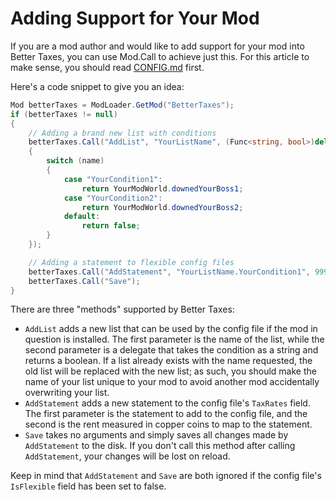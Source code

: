 ﻿# Adding Support for Your Mod
If you are a mod author and would like to add support for your mod into Better Taxes, you can use Mod.Call to achieve just this. For this article to make sense, you should read [CONFIG.md](CONFIG.md) first.

Here's a code snippet to give you an idea:

```cs
Mod betterTaxes = ModLoader.GetMod("BetterTaxes");
if (betterTaxes != null)
{
    // Adding a brand new list with conditions
    betterTaxes.Call("AddList", "YourListName", (Func<string, bool>)delegate(string name)
    {
        switch (name)
        {
            case "YourCondition1":
                return YourModWorld.downedYourBoss1;
            case "YourCondition2":
                return YourModWorld.downedYourBoss2;
            default:
                return false;
        }
    });

    // Adding a statement to flexible config files
    betterTaxes.Call("AddStatement", "YourListName.YourCondition1", 9999);
    betterTaxes.Call("Save");
}
```

There are three "methods" supported by Better Taxes:
- `AddList` adds a new list that can be used by the config file if the mod in question is installed. The first parameter is the name of the list, while the second parameter is a delegate that takes the condition as a string and returns a boolean. If a list already exists with the name requested, the old list will be replaced with the new list; as such, you should make the name of your list unique to your mod to avoid another mod accidentally overwriting your list.
- `AddStatement` adds a new statement to the config file's `TaxRates` field. The first parameter is the statement to add to the config file, and the second is the rent measured in copper coins to map to the statement.
- `Save` takes no arguments and simply saves all changes made by `AddStatement` to the disk. If you don't call this method after calling `AddStatement`, your changes will be lost on reload.

Keep in mind that `AddStatement` and `Save` are both ignored if the config file's `IsFlexible` field has been set to false.